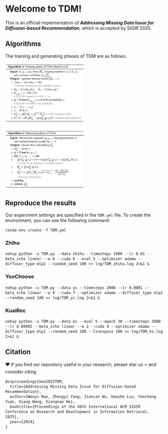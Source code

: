 # Welcome to TDM!
This is an official implementation of ***Addressing Missing Data Issue for Diffusion-based Recommendation***, which is accepted by SIGIR'2025.

## Algorithms 
The training and generating phases of TDM are as follows.

<img src="https://github.com/maowenyu-11/TDM/blob/main/algorithm.png" 
     width="50%" 
     style="max-width: 500px;">


## Reproduce the results

Our experiment settings are specified in the `TDM.yml` file. To create the environment, you can use the following command:

```
conda env create -f TDM.yml

```

### Zhihu
```
nohup python -u TDM.py --data zhihu --timesteps 1000 --lr 0.01 --beta_sche linear --w 6 --cuda 6 --eval 5 --optimizer adamw --diffuser_type mlp1 --random_seed 100 >> log/TDM_zhihu.log 2>&1 &

```
### YooChoose
```
nohup python -u TDM.py --data yc --timesteps 2000 --lr 0.0001 --beta_sche linear --w 0 --cuda 7 --optimizer adamw --diffuser_type mlp1 --random_seed 100 >> log/TDM_yc.log 2>&1 &

```
### KuaiRec

```
nohup python -u TDM.py --data ks --eval 5 --epoch 30 --timesteps 2000 --lr 0.00005 --beta_sche linear --w 2 --cuda 4 --optimizer adamw --diffuser_type mlp1 --random_seed 100 --linespace 100 >> log/TDM_ks.log 2>&1 &

```

## Citation

❤ If you find our repository useful in your research, please star us ⭐ and consider citing:

```
@inproceedings{mao2025TDM,
  title={Addressing Missing Data Issue for Diffusion-based Recommendation},
  author={Wenyu Mao, Zhengyi Yang, Jiancan Wu, Haozhe Liu, Yancheng Yuan, Xiang Wang, Xiangnan He},
  booktitle={Proceedings of the 48th International ACM SIGIR Conference on Research and Development in Information Retrieval. 2025},
  year={2024}
}
```
